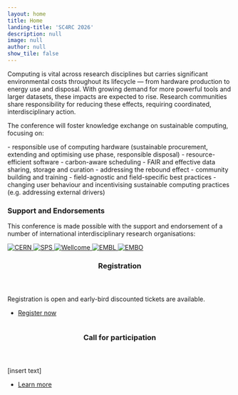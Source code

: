 ```yaml
---
layout: home
title: Home
landing-title: 'SC4RC 2026'
description: null
image: null
author: null
show_tile: false
---
```


<p>Computing is vital across research disciplines but carries significant environmental costs throughout its lifecycle — from hardware production to energy use and disposal. With growing demand for more powerful tools and larger datasets, these impacts are expected to rise. Research communities share responsibility for reducing these effects, requiring coordinated, interdisciplinary action.</p>

<p>The conference will foster knowledge exchange on sustainable computing, focusing on:</p>
- responsible use of computing hardware (sustainable procurement, extending and optimising use phase, responsible disposal)
- resource-efficient software
- carbon-aware scheduling
- FAIR and effective data sharing, storage and curation
- addressing the rebound effect
- community building and training
- field-agnostic and field-specific best practices
- changing user behaviour and incentivising sustainable computing practices (e.g. addressing external drivers)

<!-- Partner logos -->
<div class="box">
  <h3>Support and Endorsements</h3>
  <p>
    This conference is made possible with the support and endorsement of a number of international interdisciplinary research organisations:
  </p>

  <div class="logo-row">
    <a href="https://home.cern/" target="_blank" rel="noopener">
      <img src="{% link assets/images/cern-logo.png %}" alt="CERN" />
    </a>
    <a href="http://sps.ch/" target="_blank" rel="noopener">
      <img src="{% link assets/images/sps-logo.png %}" alt="SPS" />
    </a>
    <a href="https://wellcome.org/" target="_blank" rel="noopener">
      <img src="{% link assets/images/wellcome-logo-white.png %}" alt="Wellcome" />
    </a>
    <a href="https://www.embl.org/" target="_blank" rel="noopener">
      <img src="{% link assets/images/embl-logo.png %}" alt="EMBL" />
    </a>
    <a href="http://embo.org/" target="_blank" rel="noopener">
      <img src="{% link assets/images/embo-logo.png %}" alt="EMBO" />
    </a>
  </div>
</div>

<!-- Spotlight sections -->
<section id="two" class="spotlights">
	<section>
		<a href="generic.html" class="image">
			<img src="{% link assets/images/pic08.jpg %}" alt="" data-position="center center" />
		</a>
		<div class="content">
			<div class="inner">
				<header class="major">
					<h3>Registration</h3>
				</header>
				<p>Registration is open and early-bird discounted tickets are available.</p>
				<ul class="actions">
					<li><a href="https://indico.cern.ch/event/1526482/page/38180-registration-info" class="button">Register now</a></li>
				</ul>
			</div>
		</div>
	</section>
	<section>
		<a href="generic.html" class="image">
			<img src="{% link assets/images/pic09.jpg %}" alt="" data-position="top center" />
		</a>
		<div class="content">
			<div class="inner">
				<header class="major">
					<h3>Call for participation</h3>
				</header>
				<p>[insert text]</p>
				<ul class="actions">
					<li><a href="https://indico.cern.ch/event/1526482/page/38183-submissions-info" class="button">Learn more</a></li>
				</ul>
			</div>
		</div>
	</section>
</section>
